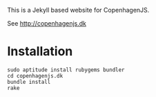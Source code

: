 This is a Jekyll based website for CopenhagenJS.

See http://copenhagenjs.dk


Installation
============
```
sudo aptitude install rubygems bundler
cd copenhagenjs.dk
bundle install
rake
```
